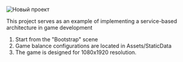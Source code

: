 ![Новый проект](https://github.com/user-attachments/assets/85c44737-5a42-4ff5-911e-348c82f4572f)

This project serves as an example of implementing a service-based architecture in game development

1. Start from the "Bootstrap" scene
2. Game balance configurations are located in Assets/StaticData
3. The game is designed for 1080x1920 resolution.
